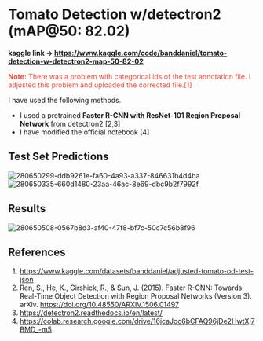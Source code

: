# Tomato Detection w/detectron2 (mAP@50: 82.02)

<b> kaggle link -> https://www.kaggle.com/code/banddaniel/tomato-detection-w-detectron2-map-50-82-02 </b>


<span style="color:#e74c3c;"> <b>Note:</b> There was a problem with categorical ids of the test annotation file. I adjusted this problem and uploaded the corrected file.[1] </span> 

I have used the following methods.

* I used a pretrained <b>Faster R-CNN with ResNet-101 Region Proposal Network</b> from detectron2 [2,3]
* I have modified the official notebook [4]


## Test Set Predictions

![280650299-ddb9261e-fa60-4a93-a337-846631b4d4ba](https://github.com/john-fante/my-deep-learning-projects/assets/50263592/aadd7285-29eb-4810-8729-b025e1af7284)
![280650335-660d1480-23aa-46ac-8e69-dbc9b2f7992f](https://github.com/john-fante/my-deep-learning-projects/assets/50263592/98d387b5-62d8-4be3-9370-cdccdfc70497)


## Results

![280650508-0567b8d3-af40-47f8-bf7c-50c7c56b8f96](https://github.com/john-fante/my-deep-learning-projects/assets/50263592/36cda7ec-b3d0-440c-9700-ca000557231e)


## References
1. https://www.kaggle.com/datasets/banddaniel/adjusted-tomato-od-test-json
2. Ren, S., He, K., Girshick, R., & Sun, J. (2015). Faster R-CNN: Towards Real-Time Object Detection with Region Proposal Networks (Version 3). arXiv. https://doi.org/10.48550/ARXIV.1506.01497
3. https://detectron2.readthedocs.io/en/latest/
4. https://colab.research.google.com/drive/16jcaJoc6bCFAQ96jDe2HwtXj7BMD_-m5
